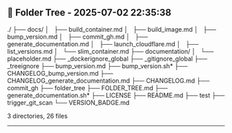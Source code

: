 ## 📁 Folder Tree - 2025-07-02 22:35:38 ##

./
├── docs/
│   ├── build_container.md
│   ├── build_image.md
│   ├── bump_version.md
│   ├── commit_gh.md
│   ├── generate_documentation.md
│   ├── launch_cloudflare.md
│   ├── list_versions.md
│   └── slim_container.md
├── documentation/
│   └── placeholder.md
├── _dockerignore_global
├── _gitignore_global
├── _treeignore
├── bump_version.md
├── bump_version.sh*
├── CHANGELOG_bump_version.md
├── CHANGELOG_generate_documentation.md
├── CHANGELOG.md
├── commit_gh
├── folder_tree
├── FOLDER_TREE.md
├── generate_documentation.sh*
├── LICENSE
├── README.md
├── test
├── trigger_git_scan
└── VERSION_BADGE.md

3 directories, 26 files

---
